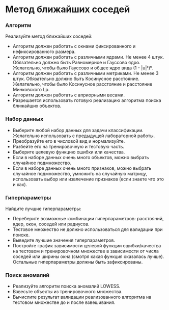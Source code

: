 # Метод ближайших соседей

### Алгоритм

Реализуйте метод ближайших соседей:

- Алгоритм должен работать с окнами фиксированного и нефиксированного размера.
- Алгоритм должен работать с различными ядрами. Не менее 4 штук. Обязательно должно быть Равномерное и Гауссово ядро. Желательно, чтобы было Гауссово и общее ядро вида (1 - |u|ᵃ)ᵇ.
- Алгоритм должен работать с различными метриками. Не менее 3 штук. Обязательно должно быть Косинусное расстояние. Желательно, чтобы было Косинусное расстояние и расстояние Минковского Lp.
- Алгоритм должен работать с априорными весами.
- Разрешается использовать готовую реализацию алгоритма поиска ближайших объектов.

### Набор данных

- Выберите любой набор данных для задачи классификации. Желательно использовать с предыдущей лабораторной работы.
- Преобразуйте его в числовой вид и нормализуйте.
- Разбейте его на тренировочную и тестовую часть.
- Выберите целевую функцию ошибки или качества.
- Если в наборе данных очень много объектов, можно выбрать случайное подмножество.
- Если в наборе данных очень много признаков, можно выбрать случайное подмножество, умножить на случайную матрицу, использовать выбор или извлечение признаков (если знаете что это и как).

### Гиперпараметры

Найдите лучшие гиперпараметры:

- Переберите возможные комбинации гиперпараметров: расстояний, ядер, окон, соседей или радиусов.
- Тестовое множество не должно использоваться для валидации при поиске.
- Выведите лучшие значения гиперпараметров.
- Постройте график зависимости целевой функции ошибки/качества на тестовом и тренировочном множестве в зависимости от числа соседей или ширины окна (смотря какая функция оказалась лучше). Остальные гиперпараметры должны быть зафиксированы.

### Поиск аномалий

- Реализуйте алгоритм поиска аномалий LOWESS.
- Взвесьте объекты из тренировочного множества.
- Вычислите результат валидации реализованного алгоритма на тестовом множестве до и после взвешивания.
